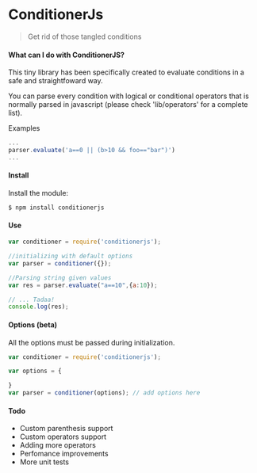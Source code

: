 # ConditionerJs
> Get rid of those tangled conditions

#### What can I do with ConditionerJS?
This tiny library has been specifically created to evaluate conditions in a safe and straightfoward way.

You can parse every condition with logical or conditional operators that is normally parsed in javascript (please check 'lib/operators' for a complete list).

Examples
```javascript
...
parser.evaluate('a==0 || (b>10 && foo=="bar")')
...
```

#### Install

Install the module:
```
$ npm install conditionerjs
```

#### Use
```javascript
var conditioner = require('conditionerjs');

//initializing with default options
var parser = conditioner({});

//Parsing string given values
var res = parser.evaluate("a==10",{a:10});

// ... Tadaa!
console.log(res);

```

#### Options (beta)

All the options must be passed during initialization.

```javascript
var conditioner = require('conditionerjs');

var options = {

}
var parser = conditioner(options); // add options here

```

#### Todo

* Custom parenthesis support
* Custom operators support
* Adding more operators
* Perfomance improvements  
* More unit tests
